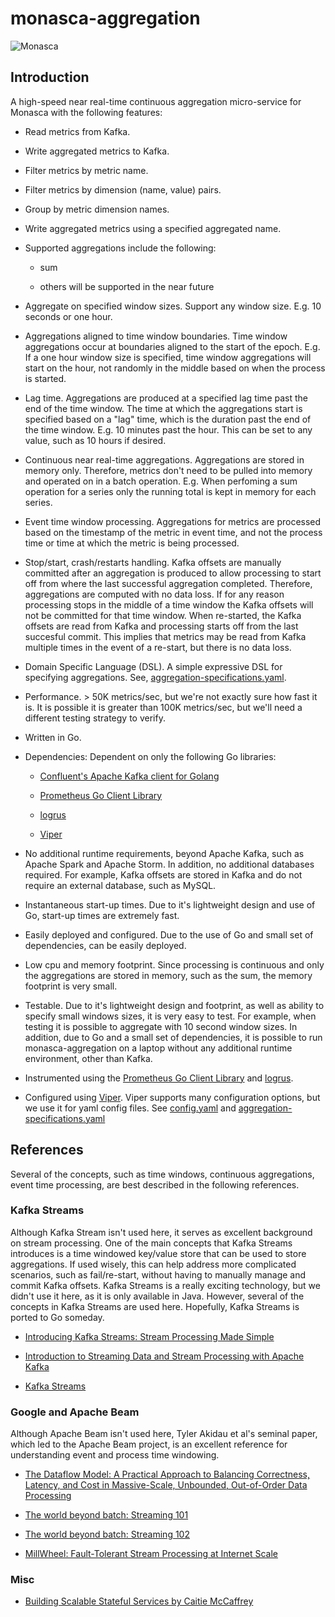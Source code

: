 # monasca-aggregation

![Monasca](https://photos-3.dropbox.com/t/2/AABUtCKREPgNoxyDzwPS9R2zACBW2i8lhO3QRHykGthlvw/12/442004266/png/32x32/3/1489042800/0/2/OpenStack_Project_Monasca_mascot.png/EPrB40IYj54HIAIoAg/nxOqRLZpYcMepsb_bitQEmj0VGCfwUnnwTOP-tjNFGs?dl=0&size=1600x1200&size_mode=3)

## Introduction

A high-speed near real-time continuous aggregation micro-service for Monasca with the following features:

* Read metrics from Kafka.

* Write aggregated metrics to Kafka.

* Filter metrics by metric name.

* Filter metrics by dimension (name, value) pairs.

* Group by metric dimension names.

* Write aggregated metrics using a specified aggregated name.

* Supported aggregations include the following:
 
  * sum
  
  * others will be supported in the near future

* Aggregate on specified window sizes. Support any window size. E.g. 10 seconds or one hour.

* Aggregations aligned to time window boundaries.
Time window aggregations occur at boundaries aligned to the start of the epoch.
E.g. If a one hour window size is specified, time window aggregations will start on the hour, not randomly in the middle based on when the process is started.

* Lag time. Aggregations are produced at a specified lag time past the end of the time window.
The time at which the aggregations start is specified based on a "lag" time, which is the duration past the end of the time window.
E.g. 10 minutes past the hour. This can be set to any value, such as 10 hours if desired.

* Continuous near real-time aggregations.
Aggregations are stored in memory only.
Therefore, metrics don't need to be pulled into memory and operated on in a batch operation.
E.g. When perfoming a sum operation for a series only the running total is kept in memory for each series.

* Event time window processing.
Aggregations for metrics are processed based on the timestamp of the metric in event time, and not the process time or time at which the metric is being processed.

* Stop/start, crash/restarts handling.
Kafka offsets are manually committed after an aggregation is produced to allow processing to start off from where the last successful aggregation completed.
Therefore, aggregations are computed with no data loss.
If for any reason  processing stops in the middle of a time window the Kafka offsets will not be committed for that time window.
When re-started, the Kafka offsets are read from Kafka and processing starts off from the last succesful commit.
This implies that metrics may be read from Kafka multiple times in the event of a re-start, but there is no data loss.

* Domain Specific Language (DSL).
A simple expressive DSL for specifying aggregations.
See, [aggregation-specifications.yaml](aggregation-specifications.yaml).

* Performance. > 50K metrics/sec, but we're not exactly sure how fast it is.
It is possible it is greater than 100K metrics/sec, but we'll need a different testing strategy to verify.

* Written in Go.

* Dependencies: Dependent on only the following Go libraries:

  * [Confluent's Apache Kafka client for Golang](https://github.com/confluentinc/confluent-kafka-go)

  * [Prometheus Go Client Library](https://github.com/prometheus/client_golang)

  * [logrus](https://github.com/sirupsen/logrus)

  * [Viper](https://github.com/spf13/viper)

* No additional runtime requirements, beyond Apache Kafka, such as Apache Spark and Apache Storm.
In addition, no additional databases required.
For example, Kafka offsets are stored in Kafka and do not require an external database, such as MySQL.

* Instantaneous start-up times.
Due to it's lightweight design and use of Go, start-up times are extremely fast.

* Easily deployed and configured.
Due to the use of Go and small set of dependencies, can be easily deployed.

* Low cpu and memory footprint.
Since processing is continuous and only the aggregations are stored in memory, such as the sum, the memory footprint is very small.

* Testable.
Due to it's lightweight design and footprint, as well as ability to specify small windows sizes, it is very easy to test.
For example, when testing it is possible to aggregate with 10 second window sizes.
In addition, due to Go and a small set of dependencies, it is possible to run monasca-aggregation on a laptop without any additional runtime environment, other than Kafka.

* Instrumented using the [Prometheus Go Client Library](https://github.com/prometheus/client_golang) and [logrus](https://github.com/sirupsen/logrus).

* Configured using [Viper](https://github.com/spf13/viper).
Viper supports many configuration options, but we use it for yaml config files.
See [config.yaml](config.yaml) and [aggregation-specifications.yaml](aggregation-specifications.yaml)

## References

Several of the concepts, such as time windows, continuous aggregations, event time processing, are best described in the following references.

### Kafka Streams

Although Kafka Stream isn't used here, it serves as excellent background on stream processing.
One of the main concepts that Kafka Streams introduces is a time windowed key/value store that can be used to store aggregations.
If used wisely, this can help address more complicated scenarios, such as fail/re-start, without having to manually manage and commit Kafka offsets.
Kafka Streams is a really exciting technology, but we didn't use it here, as it is only available in Java.
However, several of the concepts in Kafka Streams are used here.
Hopefully, Kafka Streams is ported to Go someday.

* [Introducing Kafka Streams: Stream Processing Made Simple](https://www.confluent.io/blog/introducing-kafka-streams-stream-processing-made-simple/)

* [Introduction to Streaming Data and Stream Processing with Apache Kafka](https://www.confluent.io/apache-kafka-talk-series/introduction-to-stream-processing-with-apache-kafka/})

* [Kafka Streams](http://docs.confluent.io/3.0.0/streams/)

### Google and Apache Beam

Although Apache Beam isn't used here, Tyler Akidau et al's seminal paper, which led to the Apache Beam project, is an excellent reference for understanding event and process time windowing.

* [The Dataflow Model: A Practical Approach to Balancing
 Correctness, Latency, and Cost in Massive-Scale,
 Unbounded, Out-of-Order Data Processing](http://www.vldb.org/pvldb/vol8/p1792-Akidau.pdf)
 
* [The world beyond batch: Streaming 101](https://www.oreilly.com/ideas/the-world-beyond-batch-streaming-101)
 
* [The world beyond batch: Streaming 102](https://www.oreilly.com/ideas/the-world-beyond-batch-streaming-102)

* [MillWheel: Fault-Tolerant Stream Processing at Internet Scale](https://research.google.com/pubs/pub41378.html)

### Misc
 
* [Building Scalable Stateful Services by Caitie McCaffrey](https://www.youtube.com/watch?v=H0i_bXKwujQ&feature=youtu.be&a)